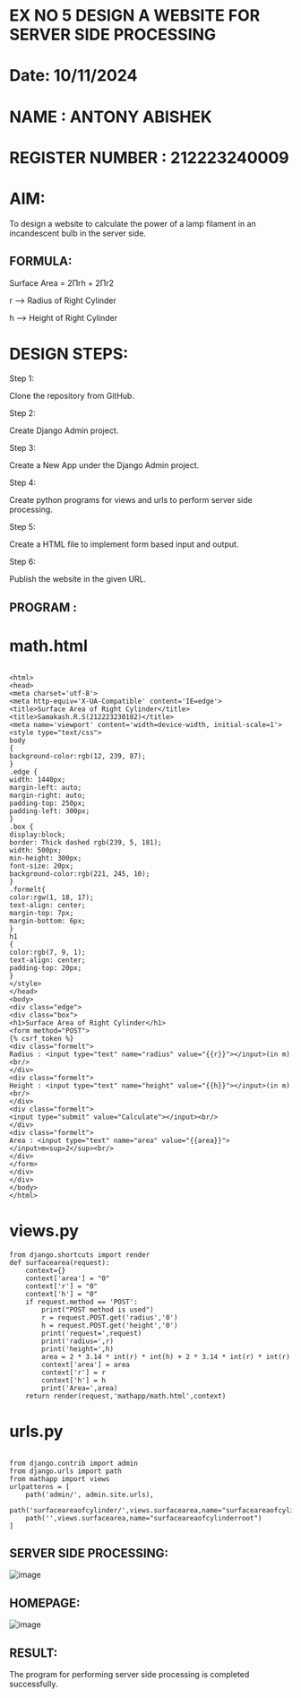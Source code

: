 # EX NO 5 DESIGN A WEBSITE FOR SERVER SIDE PROCESSING

# Date: 10/11/2024

# NAME : ANTONY ABISHEK 

# REGISTER NUMBER : 212223240009

# AIM:

 To design a website to calculate the power of a lamp filament in an incandescent bulb in the server side. 

## FORMULA:

Surface Area = 2Πrh + 2Πr2

r --> Radius of Right Cylinder

h --> Height of Right Cylinder

# DESIGN STEPS:

Step 1:

Clone the repository from GitHub.

Step 2:

Create Django Admin project.

Step 3:

Create a New App under the Django Admin project.

Step 4:

Create python programs for views and urls to perform server side processing.

Step 5:

Create a HTML file to implement form based input and output.

Step 6:

Publish the website in the given URL.

## PROGRAM :

# math.html

```

<html>
<head>
<meta charset='utf-8'>
<meta http-equiv='X-UA-Compatible' content='IE=edge'>
<title>Surface Area of Right Cylinder</title>
<title>Samakash.R.S(212223230182)</title>
<meta name='viewport' content='width=device-width, initial-scale=1'>
<style type="text/css">
body
{
background-color:rgb(12, 239, 87);
}
.edge {
width: 1440px;
margin-left: auto;
margin-right: auto;
padding-top: 250px;
padding-left: 300px;
}
.box {
display:block;
border: Thick dashed rgb(239, 5, 181);
width: 500px;
min-height: 300px;
font-size: 20px;
background-color:rgb(221, 245, 10);
}
.formelt{
color:rgw(1, 18, 17);
text-align: center;
margin-top: 7px;
margin-bottom: 6px;
}
h1
{
color:rgb(7, 9, 1);
text-align: center;
padding-top: 20px;
}
</style>
</head>
<body>
<div class="edge">
<div class="box">
<h1>Surface Area of Right Cylinder</h1>
<form method="POST">
{% csrf_token %}
<div class="formelt">
Radius : <input type="text" name="radius" value="{{r}}"></input>(in m)<br/>
</div>
<div class="formelt">
Height : <input type="text" name="height" value="{{h}}"></input>(in m)<br/>
</div>
<div class="formelt">
<input type="submit" value="Calculate"></input><br/>
</div>
<div class="formelt">
Area : <input type="text" name="area" value="{{area}}"></input>m<sup>2</sup><br/>
</div>
</form>
</div>
</div>
</body>
</html>
```

# views.py

```
from django.shortcuts import render
def surfacearea(request):
    context={}
    context['area'] = "0"
    context['r'] = "0"
    context['h'] = "0"
    if request.method == 'POST':
        print("POST method is used")
        r = request.POST.get('radius','0')
        h = request.POST.get('height','0')
        print('request=',request)
        print('radius=',r)
        print('height=',h)
        area = 2 * 3.14 * int(r) * int(h) + 2 * 3.14 * int(r) * int(r)
        context['area'] = area
        context['r'] = r
        context['h'] = h
        print('Area=',area)
    return render(request,'mathapp/math.html',context)
```

# urls.py

```

from django.contrib import admin
from django.urls import path
from mathapp import views
urlpatterns = [
    path('admin/', admin.site.urls),
    path('surfaceareaofcylinder/',views.surfacearea,name="surfaceareaofcylinder"),
    path('',views.surfacearea,name="surfaceareaofcylinderroot")
]
```

## SERVER SIDE PROCESSING:

![image](https://github.com/user-attachments/assets/589cde49-4e2c-4fc8-958a-fa9d769c7267)

## HOMEPAGE:

![image](https://github.com/user-attachments/assets/4afe393c-b24a-4772-af4f-36e4b708c5d9)

## RESULT:

The program for performing server side processing is completed successfully.
